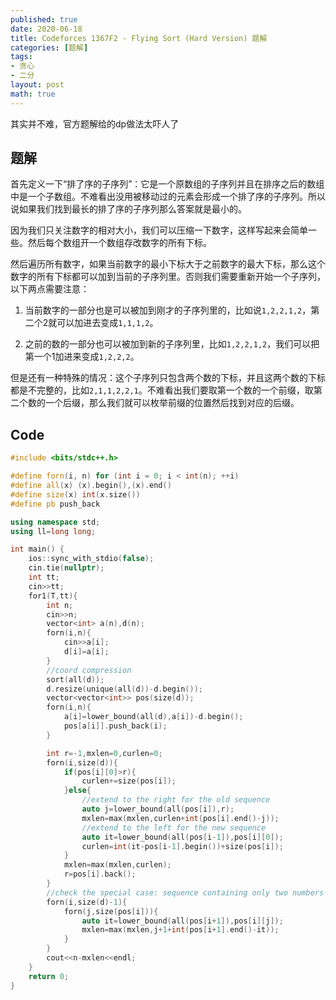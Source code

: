 ```yaml
---
published: true
date: 2020-06-18
title: Codeforces 1367F2 - Flying Sort (Hard Version) 题解
categories: [题解]
tags:
- 贪心
- 二分
layout: post
math: true
---
```

其实并不难，官方题解给的dp做法太吓人了


## 题解

首先定义一下“排了序的子序列”：它是一个原数组的子序列并且在排序之后的数组中是一个子数组。不难看出没用被移动过的元素会形成一个排了序的子序列。所以说如果我们找到最长的排了序的子序列那么答案就是最小的。

因为我们只关注数字的相对大小，我们可以压缩一下数字，这样写起来会简单一些。然后每个数组开一个数组存改数字的所有下标。

然后遍历所有数字，如果当前数字的最小下标大于之前数字的最大下标，那么这个数字的所有下标都可以加到当前的子序列里。否则我们需要重新开始一个子序列，以下两点需要注意：

1. 当前数字的一部分也是可以被加到刚才的子序列里的，比如说`1,2,2,1,2`，第二个2就可以加进去变成`1,1,1,2`。

2. 之前的数的一部分也可以被加到新的子序列里，比如`1,2,2,1,2`，我们可以把第一个1加进来变成`1,2,2,2`。

但是还有一种特殊的情况：这个子序列只包含两个数的下标，并且这两个数的下标都是不完整的，比如`2,1,1,2,2,1`。不难看出我们要取第一个数的一个前缀，取第二个数的一个后缀，那么我们就可以枚举前缀的位置然后找到对应的后缀。

## Code
```cpp
#include <bits/stdc++.h>

#define forn(i, n) for (int i = 0; i < int(n); ++i)
#define all(x) (x).begin(),(x).end()
#define size(x) int(x.size())
#define pb push_back

using namespace std;
using ll=long long;

int main() {
    ios::sync_with_stdio(false);
    cin.tie(nullptr);
    int tt;
    cin>>tt;
    for1(T,tt){
        int n;
        cin>>n;
        vector<int> a(n),d(n);
        forn(i,n){
            cin>>a[i];
            d[i]=a[i];
        }
        //coord compression 
        sort(all(d));
        d.resize(unique(all(d))-d.begin());
        vector<vector<int>> pos(size(d));
        forn(i,n){
            a[i]=lower_bound(all(d),a[i])-d.begin();
            pos[a[i]].push_back(i);
        }

        int r=-1,mxlen=0,curlen=0;
        forn(i,size(d)){
            if(pos[i][0]>r){
                curlen+=size(pos[i]);
            }else{
                //extend to the right for the old sequence
                auto j=lower_bound(all(pos[i]),r);
                mxlen=max(mxlen,curlen+int(pos[i].end()-j));
                //extend to the left for the new sequence
                auto it=lower_bound(all(pos[i-1]),pos[i][0]);
                curlen=int(it-pos[i-1].begin())+size(pos[i]);
            }
            mxlen=max(mxlen,curlen);
            r=pos[i].back();
        }
        //check the special case: sequence containing only two numbers
        forn(i,size(d)-1){
            forn(j,size(pos[i])){
                auto it=lower_bound(all(pos[i+1]),pos[i][j]);
                mxlen=max(mxlen,j+1+int(pos[i+1].end()-it));
            }
        }
        cout<<n-mxlen<<endl;
    }
    return 0;
}
```

